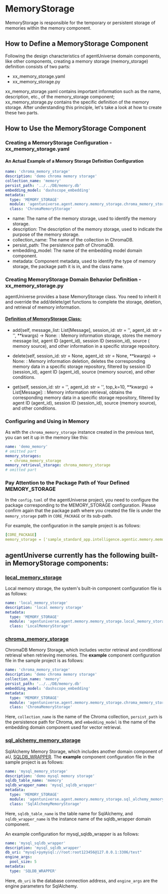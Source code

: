 # MemoryStorage

MemoryStorage is responsible for the temporary or persistent storage of memories within the memory component.

## How to Define a MemoryStorage Component

Following the design characteristics of agentUniverse domain components, like other components, creating a memory
storage (memory_storage) definition consists of two parts:

- xx_memory_storage.yaml
- xx_memory_storage.py

xx_memory_storage.yaml contains important information such as the name, description, etc., of the memory_storage
component; xx_memory_storage.py contains the specific definition of the memory storage. After understanding this
principle, let's take a look at how to create these two parts.

## How to Use the MemoryStorage Component

### Creating a MemoryStorage Configuration - xx_memory_storage.yaml

#### An Actual Example of a Memory Storage Definition Configuration

```yaml
name: 'chroma_memory_storage'
description: 'demo chroma memory storage'
collection_name: 'memory'
persist_path: '../../DB/memory.db'
embedding_model: 'dashscope_embedding'
metadata:
  type: 'MEMORY_STORAGE'
  module: 'agentuniverse.agent.memory.memory_storage.chroma_memory_storage'
  class: 'ChromaMemoryStorage'
```

- name: The name of the memory storage, used to identify the memory storage.
- description: The description of the memory storage, used to indicate the purpose of the memory storage.
- collection_name: The name of the collection in ChromaDB.
- persist_path: The persistence path of ChromaDB.
- embedding_model: The name of the embedding model domain component.
- metadata: Component metadata, used to identify the type of memory storage, the package path it is in, and the class
  name.

### Creating MemoryStorage Domain Behavior Definition - xx_memory_storage.py

agentUniverse provides a base MemoryStorage class. You need to inherit it and override the add/delete/get functions to
complete the storage, deletion, and retrieval of memory information.

#### [Definition of MemoryStorage Class:](../../../agentuniverse/agent/memory/memory_storage/memory_storage.py)

- add(self, message_list: List[Message], session_id: str = '', agent_id: str = '', **kwargs) -> None:
  : Memory information storage, stores the memory message list, agent ID (agent_id), session ID (session_id), source (
  memory source), and other information in a specific storage repository.

- delete(self, session_id: str = None, agent_id: str = None, **kwargs) -> None:
  : Memory information deletion, deletes the corresponding memory data in a specific storage repository, filtered by
  session ID (session_id), agent ID (agent_id), source (memory source), and other conditions.

- get(self, session_id: str = '', agent_id: str = '', top_k=10, **kwargs) -> List[Message]:
  : Memory information retrieval, obtains the corresponding memory data in a specific storage repository, filtered by
  agent ID (agent_id), session ID (session_id), source (memory source), and other conditions.

### Configuring and Using in Memory

As with the `chroma_memory_storage` instance created in the previous text, you can set it up in the memory like this:

```yaml
name: 'demo_memory'
# omitted part
memory_storages:
  - chroma_memory_storage
memory_retrieval_storage: chroma_memory_storage
# omitted part
```

### Pay Attention to the Package Path of Your Defined MEMORY_STORAGE

In the `config.toml` of the agentUniverse project, you need to configure the package corresponding to the MEMORY_STORAGE
configuration. Please confirm again that the package path where you created the file is under the `memory_storage` path
in `CORE_PACKAGE` or its sub-path.

For example, the configuration in the sample project is as follows:

```yaml
[CORE_PACKAGE]
memory_storage = ['sample_standard_app.intelligence.agentic.memory.memory_storage']
```

## agentUniverse currently has the following built-in MemoryStorage components:

### [local_memory_storage](../../../agentuniverse/agent/memory/memory_storage/local_memory_storage.py)

Local memory storage, the system's built-in component configuration file is as follows:

```yaml
name: 'local_memory_storage'
description: 'local memory storage'
metadata:
  type: 'MEMORY_STORAGE'
  module: 'agentuniverse.agent.memory.memory_storage.local_memory_storage'
  class: 'LocalMemoryStorage'
```

### [chroma_memory_storage](../../../agentuniverse/agent/memory/memory_storage/chroma_memory_storage.py)

ChromaDB Memory Storage, which includes vector retrieval and conditional retrieval when retrieving memories. The **example** component configuration file in the sample project is as follows:

```yaml
name: 'chroma_memory_storage'
description: 'demo chroma memory storage'
collection_name: 'memory'
persist_path: '../../DB/memory.db'
embedding_model: 'dashscope_embedding'
metadata:
  type: 'MEMORY_STORAGE'
  module: 'agentuniverse.agent.memory.memory_storage.chroma_memory_storage'
  class: 'ChromaMemoryStorage'
```

Here, `collection_name` is the name of the Chroma collection, `persist_path` is the persistence path for Chroma, and `embedding_model` is the name of the embedding domain component used for vector retrieval.

### [sql_alchemy_memory_storage](../../../agentuniverse/agent/memory/memory_storage/sql_alchemy_memory_storage.py)

SqlAlchemy Memory Storage, which includes another domain component of aU, [SQLDB_WRAPPER](2_3_1_SQLDB_WRAPPER.md). The **example** component configuration file in the sample project is as follows:

```yaml
name: 'mysql_memory_storage'
description: 'demo mysql memory storage'
sqldb_table_name: 'memory'
sqldb_wrapper_name: 'mysql_sqldb_wrapper'
metadata:
  type: 'MEMORY_STORAGE'
  module: 'agentuniverse.agent.memory.memory_storage.sql_alchemy_memory_storage'
  class: 'SqlAlchemyMemoryStorage'
```

Here, `sqldb_table_name` is the table name for SqlAlchemy, and `sqldb_wrapper_name` is the instance name of the sqldb_wrapper domain component.

An example configuration for mysql_sqldb_wrapper is as follows:

```yaml
name: 'mysql_sqldb_wrapper'
description: 'mysql_sqldb_wrapper'
db_uri: "mysql+pymysql://root:root123456@127.0.0.1:3306/test"
engine_args:
  pool_size: 5
metadata:
  type: 'SQLDB_WRAPPER'
```

Here, `db_uri` is the database connection address, and `engine_args` are the engine parameters for SqlAlchemy.
